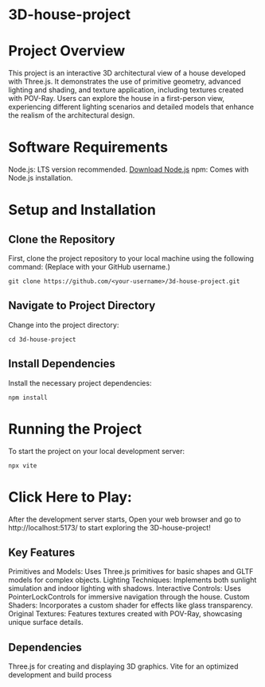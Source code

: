# 3D-house-project
# Project Overview
 This project is an interactive 3D architectural view of a house developed with Three.js. It demonstrates the use of primitive geometry, advanced lighting and shading, and texture application, including textures created with POV-Ray. Users can explore the house in a first-person view, experiencing different lighting scenarios and detailed models that enhance the realism of the architectural design.

# Software Requirements
Node.js: LTS version recommended. [Download Node.js](https://nodejs.org/en/download)
npm: Comes with Node.js installation.

# Setup and Installation

## Clone the Repository

First, clone the project repository to your local machine using the following command: (Replace <your-username> with your GitHub username.)
    
    git clone https://github.com/<your-username>/3d-house-project.git
    

## Navigate to Project Directory

Change into the project directory:

    cd 3d-house-project

## Install Dependencies

Install the necessary project dependencies:
   
    npm install

# Running the Project

To start the project on your local development server:

    npx vite

# Click Here to Play: 

After the development server starts, Open your web browser and go to http://localhost:5173/ to start exploring the 3D-house-project!

## Key Features
Primitives and Models: Uses Three.js primitives for basic shapes and GLTF models for complex objects.
Lighting Techniques: Implements both sunlight simulation and indoor lighting with shadows.
Interactive Controls: Uses PointerLockControls for immersive navigation through the house.
Custom Shaders: Incorporates a custom shader for effects like glass transparency.
Original Textures: Features textures created with POV-Ray, showcasing unique surface details.

## Dependencies
Three.js for creating and displaying 3D graphics.
Vite for an optimized development and build process
